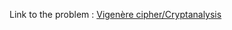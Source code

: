 Link to the problem : [Vigenère cipher/Cryptanalysis](https://www.rosettacode.org/wiki/Vigenère_cipher/Cryptanalysis)
